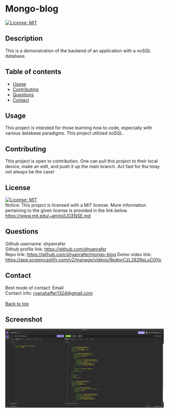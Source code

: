 # Mongo-blog
[![License: MIT](https://img.shields.io/badge/License-MIT-yellow.svg)](https://opensource.org/licenses/MIT)

## Description
This is a demonstration of the backend of an application with a noSQL database.

## Table of contents
- [Usage](#usage)
- [Contributing](#contributing)
- [Questions](#questions)
- [Contact](#contact)

## Usage
This project is intended for those learning how to code, especially with various database paradigms. This project utilized noSQL.

## Contributing
This project is open to contribution. One can pull this project to their local device, make an edit, and push it up the main branch. Act fast for tha tmay not always be the case!

## License
[![License: MIT](https://img.shields.io/badge/License-MIT-yellow.svg)](https://opensource.org/licenses/MIT) <br/>
Notice: This project is licensed with a MIT license. More information pertaining to the given license is provided in the link below. <br/>
https://www.mit.edu/~amini/LICENSE.md



## Questions
Github username: shyanrafer <br/>
Github profile link: https://github.com/shyanrafer <br/>
Repo link: https://github.com/shyanrafer/mongo-blog
Demo video link: https://app.screencastify.com/v2/manage/videos/9pdjorCzL282NsLuC0Yp

## Contact
Best mode of contact: Email <br/>
Contact info: ryanshaffer1324@gmail.com <br/>
<br/>
[Back to top](#Mongo-blog)


## Screenshot
![alt text](image.png)
